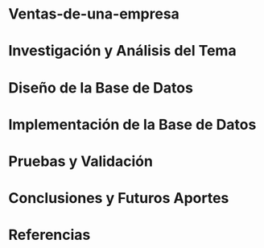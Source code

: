 # Ventas-de-una-empresa



# Investigación y Análisis del Tema




# Diseño de la Base de Datos




# Implementación de la Base de Datos




# Pruebas y Validación




# Conclusiones y Futuros Aportes



# Referencias
